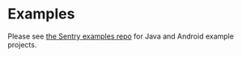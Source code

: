 # Examples

Please see [the Sentry examples repo](https://github.com/getsentry/examples) for Java and Android example projects.

